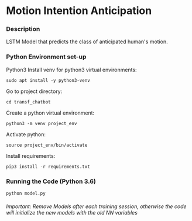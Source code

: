 # Motion Intention Anticipation

### Description

LSTM Model that predicts the class of anticipated human's motion.


### Python Environment set-up
Python3
Install venv for python3 virtual environments: 

    sudo apt install -y python3-venv

Go to project directory: 

    cd transf_chatbot

Create a python virtual environment: 

    python3 -m venv project_env

Activate python: 

    source project_env/bin/activate

Install requirements: 

    pip3 install -r requirements.txt


### Running the Code (Python 3.6)
        
    python model.py


###### Important: Remove Models after each training session, otherwise the code will initialize the new models with the old NN variables 